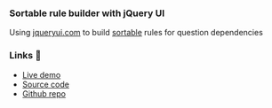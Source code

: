 ### Sortable rule builder with jQuery UI

Using [jqueryui.com](https://jqueryui.com) to build [sortable](https://jqueryui.com/sortable) rules for question dependencies

### Links 🔗
- [Live demo](https://jquery-sortable-equation-builder-for-ontrack.rolandjlevy.repl.co/)
- [Source code](https://jquery-sortable-rule-builder-for-ontrack.rolandjlevy.repl.co)
- [Github repo](https://github.com/rolandjlevy/jquery-sortable-rule-builder-for-ontrack)